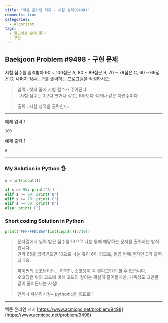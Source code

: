 ```yaml
---
title: "백준 온라인 저지 - 시험 성적(9498)"
comments: true
categories:
  - Algorithm
tags:
  - 알고리즘 문제 풀이
  - 구현
---
```


## Baekjoon Problem #9498 - 구현 문제

시험 점수를 입력받아 90 ~ 100점은 A, 80 ~ 89점은 B, 70 ~ 79점은 C, 60 ~ 69점은 D, 나머지 점수는 F를 출력하는 프로그램을 작성하시오.

> 입력
> : 첫째 줄에 시험 점수가 주어진다.  
> : 시험 점수는 0보다 크거나 같고, 100보다 작거나 같은 자연수이다.

> 출력
> : 시험 성적을 출력한다.

***
예제 입력 1
```
100
```

예제 출력 1
```
A
```

***
### My Solution in Python :ok_hand:

```python
s = int(input())

if s >= 90: print('A')
elif s >= 80: print('B')
elif s >= 70: print('C')
elif s >= 60: print('D')
else: print('F')
```

### Short coding Solution in Python

```python
print("FFFFFFDCBAA"[int(input())//10])
```

> 문자열에서 입력 받은 점수를 10으로 나눈 몫에 해당하는 문자를 출력하는 방식입니다.  
> 만약 65를 입력받으면 10으로 나눈 몫이 6이 되므로, 일곱 번째 문자인 D가 출력되네요.  
> 
> 파이썬의 숏코딩이란... 하지만, 숏코딩이 꼭 좋다고만은 할 수 없습니다.  
> 숏코딩은 위의 코드에 비해 코드의 길이는 확실히 줄어들지만, 가독성도 그만큼 같이 줄어든다는 사실!!  
>
> 언제나 유념하시길~ pythonic을 목표로!!

***
백준 온라인 저지 [https://www.acmicpc.net/problem/9498](https://www.acmicpc.net/problem/9498)
